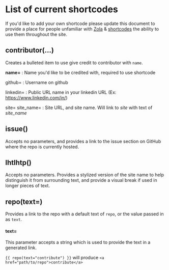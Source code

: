 # List of current shortcodes

If you'd like to add your own shortcode please update this document to provide
a place for people unfamiliar with [Zola](https://www.getzola.org/) & [shortcodes](https://www.getzola.org/documentation/content/shortcodes/)
 the ability to use them throughout the site.

## contributor(...)

Creates a bulleted item to use give credit to contributor with `name`.

**name=<str>**
: Name you'd like to be credited with, required to use shortcode

github=<str>
: Username on github

linkedin=<str>
: Public URL name in your linkedin URL (Ex: https://www.linkedin.com/in/<name>)

site=<str>
site_name=<str>
: Site URL, and site name. Will link to *site* with text of *site_name*

## issue()

Accepts no parameters, and provides a link to the issue section on GitHub where
the repo is currently hosted.

## lhtlhtp()

Accepts no parameters. Provides a stylized version of the site name to help
distinguish it from surrounding text, and provide a visual break if used in
longer pieces of text.

## repo(text=<str>)

Provides a link to the repo with a default text of `repo`, or the value passed
in as `text`.

#### text=

This parameter accepts a string which is used to provide the text in a generated
link.

`{{ repo(text="contribute") }}` will produce `<a href="path/to/repo">contribute</a>`
